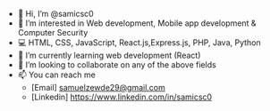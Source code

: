 - 👋 Hi, I’m @samicsc0
- 👀 I’m interested in Web development, Mobile app development & Computer Security
- 💻 HTML, CSS, JavaScript, React.js,Express.js, PHP, Java, Python
- 🌱 I’m currently learning web development (React)
- 💞️ I’m looking to collaborate on any of the above fields
- 📫 You can reach me 
  - [Email] samuelzewde29@gmail.com
  - [Linkedin] https://www.linkedin.com/in/samicsc0

